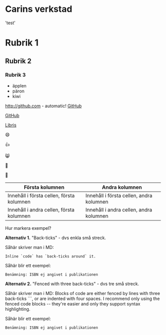 # Carins verkstad

'test'

# Rubrik 1
## Rubrik 2
### Rubrik 3

* äpplen
* päron
* kiwi

http://github.com - automatic!
[GitHub](http://github.com)


[GitHub](http://github.com)



[Libris](http://libris.kb.se)


 :smile:
 
 :+1:
  
 :smile_cat:
   
 :bus: 
 
:camel:


Första kolumnen | Andra kolumnen
------------ | -------------
Innehåll i första cellen, första kolumnen | Innehåll i första cellen, andra kolumnen
Innehåll i andra cellen, första kolumnen | Innehåll i andra cellen, andra kolumnen

Hur markera exempel?

**Alternativ 1.** "Back-ticks" - dvs enkla små streck.

Såhär skriver man i MD:

```Inline `code` has `back-ticks around` it.```

Såhär blir ett exempel:

`Benämning: ISBN ej angivet i publikationen`

**Alternativ 2.** "Fenced with three back-ticks" - dvs tre små streck.

Såhär skriver man i MD:
Blocks of code are either fenced by lines with three back-ticks ```, or are indented with four spaces. I recommend only using the fenced code blocks -- they're easier and only they support syntax highlighting.


Såhär blir ett exempel:

```
Benämning: ISBN ej angivet i publikationen
```
